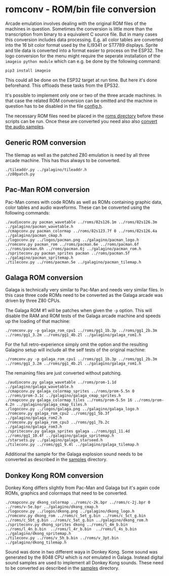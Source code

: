 # romconv - ROM/bin file conversion

Arcade emulation involves dealing with the original ROM files of the
machines in question. Sometimes the conversion is little more than the
transcription from binary to a equivalent C source file.  But in many
cases this conversion includes data processing. E.g.  all color tables
are converted into the 16 bit color format used by the ILI9341 or
ST7789 displays. Sprite and tile data is converted into a format
easier to process on the ESP32. The logo conversion for the menu 
might require the seperate installation of the ```imageio python module``` which
can e.g. be done by the following command:

```pip3 install imageio```

This could all be done on the ESP32 target at run time. But here it's
done beforehand. This offloads these tasks from the EPS32.

It's possible to implement only one or two of the three arcade
machines. In that case the related ROM conversion can be omitted and
the machine in question has to be disabled in the file
[config.h](../galagino/config.h).

The necessary ROM files need be placed in the [roms directory](../roms)
before these scripts can be run. Once these are converted you need
also also [convert the audio samples](../samples).

## Generic ROM conversion

The tilemap as well as the patched Z80 emulation is need by all three 
arcade machine. This has thus always to be converted.

```
./tileaddr.py ../galagino/tileaddr.h
./z80patch.py
```

## Pac-Man ROM conversion

Pac-Man comes with code ROMs as well as ROMs containing graphic data, color tables
and audio waveforms. These can be converted using the following commands:

```
./audioconv.py pacman_wavetable ../roms/82s126.1m ../roms/82s126.3m ../galagino/pacman_wavetable.h
./cmapconv.py pacman_colormap ../roms/82s123.7f 0 ../roms/82s126.4a ../galagino/pacman_cmap.h
./logoconv.py ../logos/pacman.png ../galagino/pacman_logo.h
./romconv.py pacman_rom ../roms/pacman.6e ../roms/pacman.6f ../roms/pacman.6h ../roms/pacman.6j ../galagino/pacman_rom.h
./spriteconv.py pacman_sprites pacman ../roms/pacman.5f ../galagino/pacman_spritemap.h
./tileconv.py ../roms/pacman.5e ../galagino/pacman_tilemap.h
```

## Galaga ROM conversion

Galaga is technically very similar to Pac-Man and needs very similar files. In this case three code ROMs need
to be converted as the Galaga arcade was driven by three Z80 CPUs.

The Galaga ROM #1 will be patches when given the ```-p``` option. This will
disable the RAM and ROM tests of the Galaga arcade machine and speeds up the loading of that machine:

```
./romconv.py -p galaga_rom_cpu1 ../roms/gg1_1b.3p ../roms/gg1_2b.3m ../roms/gg1_3.2m ../roms/gg1_4b.2l ../galagino/galaga_rom1.h
```

For the full retro-experience simply omit the option and the resulting Galagino setup will include all the self tests of the original machine:

```
./romconv.py -p galaga_rom_cpu1 ../roms/gg1_1b.3p ../roms/gg1_2b.3m ../roms/gg1_3.2m ../roms/gg1_4b.2l ../galagino/galaga_rom1.h
```

The remaining files are just converted without patching.

```
./audioconv.py galaga_wavetable ../roms/prom-1.1d ../galagino/galaga_wavetable.h
./cmapconv.py galaga_colormap_sprites ../roms/prom-5.5n 0 ../roms/prom-3.1c ../galagino/galaga_cmap_sprites.h
./cmapconv.py galaga_colormap_tiles ../roms/prom-5.5n 16 ../roms/prom-4.2n ../galagino/galaga_cmap_tiles.h
./logoconv.py ../logos/galaga.png ../galagino/galaga_logo.h
./romconv.py galaga_rom_cpu2 ../roms/gg1_5b.3f ../galagino/galaga_rom2.h
./romconv.py galaga_rom_cpu3 ../roms/gg1_7b.2c ../galagino/galaga_rom3.h
./spriteconv.py galaga_sprites galaga ../roms/gg1_11.4d ../roms/gg1_10.4f ../galagino/galaga_spritemap.h
./starsets.py ../galagino/galaga_starseed.h
./tileconv.py ../roms/gg1_9.4l ../galagino/galaga_tilemap.h
```

Additional the sample for the Galaga explosion sound needs to be converted as described in the 
[samples](../samples) directory.

## Donkey Kong ROM conversion

Donkey Kong differs slightly from Pac-Man and Galaga but it's again code ROMs, graphics and colormaps that 
need to be converted. 

```
./cmapconv.py dkong_colormap ../roms/c-2k.bpr ../roms/c-2j.bpr 0 ../roms/v-5e.bpr ../galagino/dkong_cmap.h
./logoconv.py ../logos/dkong.png ../galagino/dkong_logo.h
./romconv.py dkong_rom ../roms/c_5et_g.bin ../roms/c_5ct_g.bin ../roms/c_5bt_g.bin ../roms/c_5at_g.bin ../galagino/dkong_rom.h
./spriteconv.py dkong_sprites dkong ../roms/l_4m_b.bin  ../roms/l_4n_b.bin  ../roms/l_4r_b.bin  ../roms/l_4s_b.bin ../galagino/dkong_spritemap.h  
./tileconv.py ../roms/v_5h_b.bin ../roms/v_3pt.bin ../galagino/dkong_tilemap.h
```

Sound was done in two different waya in Donkey Kong. Some sound was generated by the 8048 CPU which is _not_ emulated in
Galaga. Instead digital sound samples are used to implement all Donkey Kong sounds. These need to be converted as described in the 
[samples](../samples) directory.
